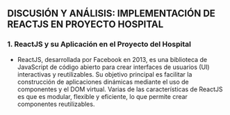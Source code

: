 ## DISCUSIÓN Y ANÁLISIS: IMPLEMENTACIÓN DE REACTJS EN PROYECTO HOSPITAL

### 1. ReactJS y su Aplicación en el Proyecto del Hospital

- ReactJS, desarrollada por Facebook en 2013, es una biblioteca de JavaScript de código abierto para crear interfaces de usuarios (UI) interactivas y reutilizables. Su objetivo principal es facilitar la construcción de aplicaciones dinámicas mediante el uso de componentes y el DOM virtual. Varias de las características de ReactJS es que es modular, flexible y eficiente, lo que permite crear componentes reutilizables. 